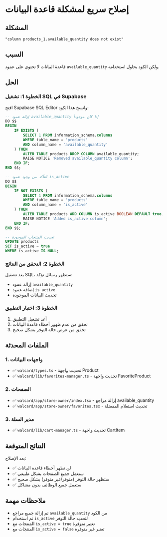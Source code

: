 # إصلاح سريع لمشكلة قاعدة البيانات

## المشكلة
```
"column products_1.available_quantity does not exist"
```

## السبب
قاعدة البيانات لا تحتوي على عمود `available_quantity` ولكن الكود يحاول استخدامه.

## الحل

### الخطوة 1: تشغيل SQL في Supabase
افتح Supabase SQL Editor وانسخ هذا الكود:

```sql
-- إزالة عمود available_quantity إذا كان موجوداً
DO $$
BEGIN
    IF EXISTS (
        SELECT 1 FROM information_schema.columns 
        WHERE table_name = 'products' 
        AND column_name = 'available_quantity'
    ) THEN
        ALTER TABLE products DROP COLUMN available_quantity;
        RAISE NOTICE 'Removed available_quantity column';
    END IF;
END $$;

-- التأكد من وجود عمود is_active
DO $$
BEGIN
    IF NOT EXISTS (
        SELECT 1 FROM information_schema.columns 
        WHERE table_name = 'products' 
        AND column_name = 'is_active'
    ) THEN
        ALTER TABLE products ADD COLUMN is_active BOOLEAN DEFAULT true;
        RAISE NOTICE 'Added is_active column';
    END IF;
END $$;

-- تحديث المنتجات الموجودة
UPDATE products 
SET is_active = true 
WHERE is_active IS NULL;
```

### الخطوة 2: التحقق من النتائج
بعد تشغيل SQL، ستظهر رسائل تؤكد:
- إزالة عمود `available_quantity`
- إضافة عمود `is_active`
- تحديث البيانات الموجودة

### الخطوة 3: اختبار التطبيق
1. أعد تشغيل التطبيق
2. تحقق من عدم ظهور أخطاء قاعدة البيانات
3. تحقق من عرض حالة التوفر بشكل صحيح

## الملفات المحدثة

### 1. واجهات البيانات
- ✅ `walcard/types.ts` - تحديث واجهة Product
- ✅ `walcard/lib/favorites-manager.ts` - تحديث واجهة FavoriteProduct

### 2. الصفحات
- ✅ `walcard/app/store-owner/index.tsx` - إزالة مراجع available_quantity
- ✅ `walcard/app/store-owner/favorites.tsx` - تحديث استعلام المفضلة

### 3. مدير السلة
- ✅ `walcard/lib/cart-manager.ts` - تحديث واجهة CartItem

## النتائج المتوقعة

بعد الإصلاح:
- ✅ لن تظهر أخطاء قاعدة البيانات
- ✅ ستعمل جميع الصفحات بشكل طبيعي
- ✅ ستظهر حالة التوفر (متوفر/غير متوفر) بشكل صحيح
- ✅ ستعمل جميع الوظائف بدون مشاكل

## ملاحظات مهمة

- تم إزالة جميع مراجع `available_quantity` من الكود
- تم استخدام `is_active` لتحديد حالة التوفر
- المنتجات مع `is_active = true` تعتبر متوفرة
- المنتجات مع `is_active = false` تعتبر غير متوفرة 